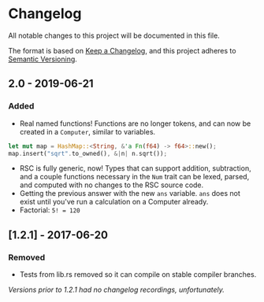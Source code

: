 # Changelog
All notable changes to this project will be documented in this file.

The format is based on [Keep a Changelog](https://keepachangelog.com/en/1.0.0/),
and this project adheres to [Semantic Versioning](https://semver.org/spec/v2.0.0.html).

## 2.0 - 2019-06-21
### Added
* Real named functions! Functions are no longer tokens, and can now be created in a `Computer`, similar to variables.
```rust
let mut map = HashMap::<String, &'a Fn(f64) -> f64>::new();
map.insert("sqrt".to_owned(), &|n| n.sqrt());
```
* RSC is fully generic, now! Types that can support addition, subtraction, and a couple functions necessary in the `Num` trait can be lexed, parsed, and computed with no changes to the RSC source code.
* Getting the previous answer with the new `ans` variable. `ans` does not exist until you've run a calculation on a Computer already.
* Factorial: `5! = 120`

## [1.2.1] - 2017-06-20
### Removed
* Tests from lib.rs removed so it can compile on stable compiler branches.

*Versions prior to 1.2.1 had no changelog recordings, unfortunately.*
